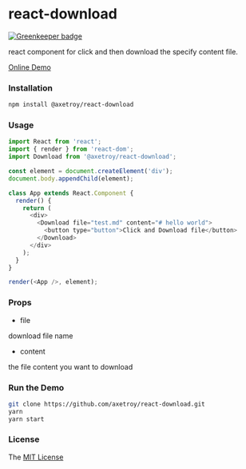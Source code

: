 # react-download

[![Greenkeeper badge](https://badges.greenkeeper.io/axetroy/react-download.svg)](https://greenkeeper.io/)

react component for click and then download the specify content file.

[Online Demo](https://axetroy.github.io/react-download/)

### Installation

```bash
npm install @axetroy/react-download
```

### Usage

```javascript
import React from 'react';
import { render } from 'react-dom';
import Download from '@axetroy/react-download';

const element = document.createElement('div');
document.body.appendChild(element);

class App extends React.Component {
  render() {
    return (
      <div>
        <Download file="test.md" content="# hello world">
          <button type="button">Click and Download file</button>
        </Download>
      </div>
    );
  }
}

render(<App />, element);
```

### Props

- file

download file name

- content

the file content you want to download

### Run the Demo

```bash
git clone https://github.com/axetroy/react-download.git
yarn
yarn start
```

### License

The [MIT License](https://github.com/axetroy/react-download/blob/master/LICENSE)
